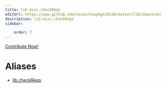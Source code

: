 ```yaml
---
title: lib.misc.checkReqs
editUrl: https://www.github.com/nixos/nixpkgs/blob/master/lib/deprecated.nix#L78C15
description: lib.misc.checkReqs
sidebar:

    order: 7
---
```


<a href="https://www.github.com/nixos/nixpkgs/blob/master/lib/deprecated.nix#L78C15">Contribute Now!</a>


# Aliases

- [lib.checkReqs](reference/lib/lib-checkReqs)


